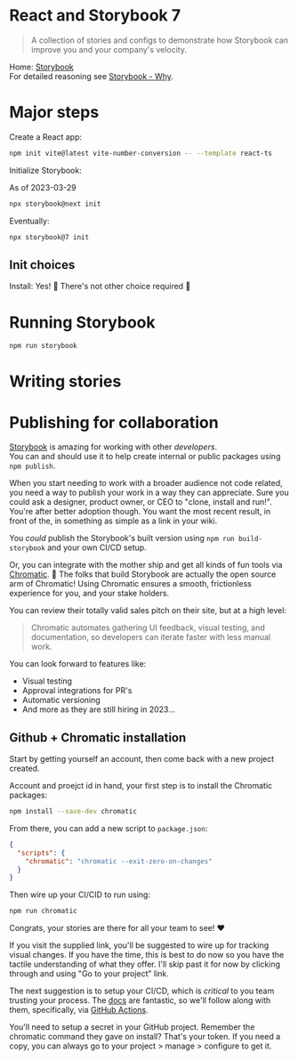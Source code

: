 # React and Storybook 7

> A collection of stories and configs to demonstrate how Storybook can improve you and your company's velocity.

Home: [Storybook](https://storybook.js.org/)  
For detailed reasoning see [Storybook - Why](https://storybook.js.org/docs/7.0/react/get-started/why-storybook).

# Major steps

Create a React app:

```bash
npm init vite@latest vite-number-conversion -- --template react-ts
```

Initialize Storybook:

As of 2023-03-29

```bash
npx storybook@next init
```

Eventually: 

```bash
npx storybook@7 init
```

## Init choices

Install: Yes! 🎉
There's not other choice required 🤩

# Running Storybook

```bash
npm run storybook 
```

# Writing stories

# Publishing for collaboration

[Storybook](https://storybook.js.org/) is amazing for working with other _developers_.  
You can and should use it to help create internal or public packages using `npm publish`.  

When you start needing to work with a broader audience not code related, you need a way to publish your work
in a way they can appreciate. Sure you could ask a designer, product owner, or CEO to "clone, install and run!".
You're after better adoption though. You want the most recent result, in front of the, in something as simple as a link
in your wiki.

You _could_ publish the Storybook's built version using `npm run build-storybook` and your own CI/CD setup. 

Or, you can integrate with the mother ship and get all kinds of fun tools via [Chromatic](https://www.chromatic.com/). 🚀
The folks that build Storybook are actually the open source arm of Chromatic! Using Chromatic ensures a smooth,
frictionless experience for you, and your stake holders.

You can review their totally valid sales pitch on their site, but at a high level:

> Chromatic automates gathering UI feedback, visual testing, and documentation, 
> so developers can iterate faster with less manual work.

You can look forward to features like:

- Visual testing
- Approval integrations for PR's
- Automatic versioning
- And more as they are still hiring in 2023...

## Github + Chromatic installation

Start by getting yourself an account, then come back with a new project created.

Account and proejct id in hand, your first step is to install the Chromatic packages:

```bash
npm install --save-dev chromatic
```

From there, you can add a new script to `package.json`:

```json
{
  "scripts": {
    "chromatic": "chromatic --exit-zero-on-changes"
  }
}
```

Then wire up your CI/CID to run using:

```bash
npm run chromatic
```

Congrats, your stories are there for all your team to see! ❤️

If you visit the supplied link, you'll be suggested to wire up for tracking visual changes.
If you have the time, this is best to do now so you have the tactile understanding of what they offer.
I'll skip past it for now by clicking through and using "Go to your project" link.

The next suggestion is to setup your CI/CD, which is _critical_ to you team trusting your process.
The [docs](https://www.chromatic.com/docs/ci) are fantastic, so we'll follow along with them,
specifically, via [GitHub Actions](https://www.chromatic.com/docs/github-actions).

You'll need to setup a secret in your GitHub project. Remember the chromatic command they gave on install?
That's your token. If you need a copy, you can always go to your project > manage > configure to get it.
